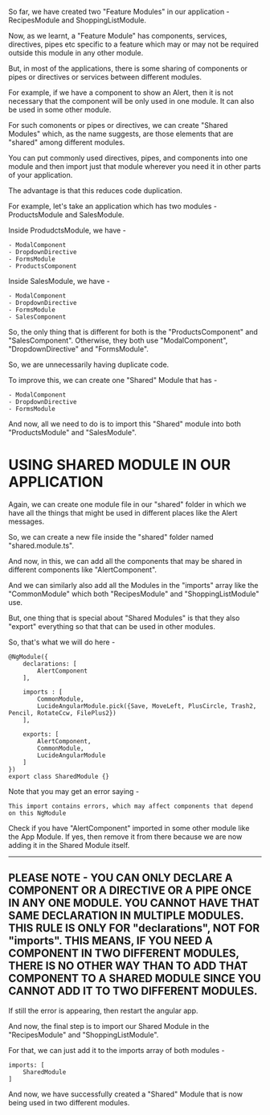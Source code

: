 So far, we have created two "Feature Modules" in our application - RecipesModule and ShoppingListModule.

Now, as we learnt, a "Feature Module" has components, services, directives, pipes etc specific to a feature which may or may not be required outside this module in any other module.

But, in most of the applications, there is some sharing of components or pipes or directives or services between different modules.

For example, if we have a component to show an Alert, then it is not necessary that the component will be only used in one module. It can also be used in some other module. 

For such comonents or pipes or directives, we can create "Shared Modules" which, as the name suggests, are those elements that are "shared" among different modules.

You can put commonly used directives, pipes, and components into one module and then import just that module wherever you need it in other parts of your application.

The advantage is that this reduces code duplication.

For example, let's take an application which has two modules - ProductsModule and SalesModule.

Inside ProdudctsModule, we have - 

    - ModalComponent
    - DropdownDirective
    - FormsModule
    - ProductsComponent

Inside SalesModule, we have -

    - ModalComponent
    - DropdownDirective
    - FormsModule
    - SalesComponent

So, the only thing that is different for both is the "ProductsComponent" and "SalesComponent". Otherwise, they both use "ModalComponent", "DropdownDirective" and "FormsModule".

So, we are unnecessarily having duplicate code.

To improve this, we can create one "Shared" Module that has -

    - ModalComponent
    - DropdownDirective
    - FormsModule

And now, all we need to do is to import this "Shared" module into both "ProductsModule" and "SalesModule".

# USING SHARED MODULE IN OUR APPLICATION

Again, we can create one module file in our "shared" folder in which we have all the things that might be used in different places like the Alert messages.

So, we can create a new file inside the "shared" folder named "shared.module.ts".

And now, in this, we can add all the components that may be shared in different components like "AlertComponent".

And we can similarly also add all the Modules in the "imports" array like the "CommonModule" which both "RecipesModule" and "ShoppingListModule" use.

But, one thing that is special about "Shared Modules" is that they also "export" everything so that that can be used in other modules.

So, that's what we will do here -

    @NgModule({
        declarations: [
            AlertComponent
        ],

        imports : [
            CommonModule,
            LucideAngularModule.pick({Save, MoveLeft, PlusCircle, Trash2, Pencil, RotateCcw, FilePlus2})
        ],

        exports: [
            AlertComponent,
            CommonModule,
            LucideAngularModule
        ]
    })
    export class SharedModule {}

Note that you may get an error saying -

    This import contains errors, which may affect components that depend on this NgModule

Check if you have "AlertComponent" imported in some other module like the App Module. If yes, then remove it from there because we are now adding it in the Shared Module itself.

-----------------------------------------------------------------
PLEASE NOTE - YOU CAN ONLY DECLARE A COMPONENT OR A DIRECTIVE OR A PIPE ONCE IN ANY ONE MODULE. YOU CANNOT HAVE THAT SAME DECLARATION IN MULTIPLE MODULES. THIS RULE IS ONLY FOR "declarations", NOT FOR "imports". THIS MEANS, IF YOU NEED A COMPONENT IN TWO DIFFERENT MODULES, THERE IS NO OTHER WAY THAN TO ADD THAT COMPONENT TO A SHARED MODULE SINCE YOU CANNOT ADD IT TO TWO DIFFERENT MODULES.
-----------------------------------------------------------------

If still the error is appearing, then restart the angular app.

And now, the final step is to import our Shared Module in the "RecipesModule" and "ShoppingListModule".

For that, we can just add it to the imports array of both modules -

    imports: [
        SharedModule
    ]

And now, we have successfully created a "Shared" Module that is now being used in two different modules.